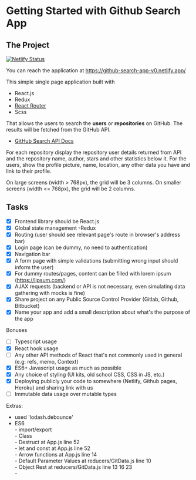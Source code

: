 # Getting Started with Github Search App

## The Project
[![Netlify Status](https://api.netlify.com/api/v1/badges/465be345-e8fd-4ae9-b7bb-49722ca85ca2/deploy-status)](https://app.netlify.com/sites/github-search-app-v0/deploys)

You can reach the application at https://github-search-app-v0.netlify.app/   

This simple single page application built with

* React.js
* Redux 
* [React Router](https://github.com/ReactTraining/react-router)
* Scss

That allows the users to search the **users** or **repositories** on GitHub. The results will be fetched from the GitHub API.

* [GitHub Search API Docs](https://developer.github.com/v3/search/)


For each repository display the repository user details returned from API and the repository name, author, stars and other statistics below it. 
For the users, show the profile picture, name, location, any other data you have and link to their profile.

On large screens (width > 768px), the grid will be 3 columns.
On smaller screens (width <= 768px), the grid will be 2 columns.


## Tasks

- [x] Frontend library should be React.js  
- [x] Global state management -Redux
- [x] Routing (user should see relevant page's route in browser's address bar)
- [x] Login page (can be dummy, no need to authentication)
- [x] Navigation bar
- [x] A form page with simple validations (submitting wrong input should inform the user)
- [x] For dummy routes/pages, content can be filled with lorem ipsum (https://lipsum.com/)
- [x] AJAX requests (backend or API is not necessary, even simulating data gathering with mocks is fine)
- [x] Share project on any Public Source Control Provider (Gitlab, Github, Bitbucket)
- [x] Name your app and add a small description about what's the purpose of the app

Bonuses

- [ ] Typescript usage
- [x] React hook usage
- [ ] Any other API methods of React that's not commonly used in general (e.g: refs, memo, Context)
- [x] ES6+ Javascript usage as much as possible
- [x] Any choice of styling (UI kits, old school CSS, CSS in JS, etc.)
- [x] Deploying publicly your code to somewhere (Netlify, Github pages, Heroku) and sharing link with us
- [ ] Immutable data usage over mutable types

Extras:

-    used 'lodash.debounce'
-    ES6  
    - import/export  
    - Class  
    - Destruct at App.js line 52  
    - let and const at App.js line 52  
    - Arrow functions at App.js line 14  
    - Default Parameter Values at reducers/GitData.js line 10  
    - Object Rest  at reducers/GitData.js line 13 16 23  
    -   
    
